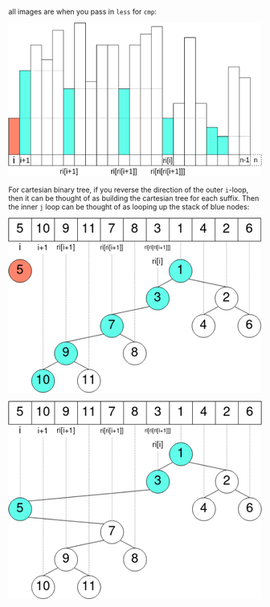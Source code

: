 all images are when you pass in `less` for `cmp`:

![](../../tests/images/mono_stack.png)

For cartesian binary tree, if you reverse the direction of the outer `i`-loop,
    then it can be thought of as building the cartesian tree for each suffix.
    Then the inner `j` loop can be thought of as looping up the stack of blue nodes:

![](../../tests/images/cartesian_binary_tree_before.png)

![](../../tests/images/cartesian_binary_tree_after.png)
